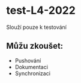 # test-L4-2022

Slouží pouze k testování

## Můžu zkoušet:

* Pushování
* Dokumentaci
* Synchronizaci
